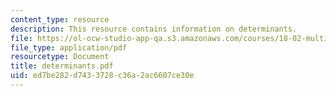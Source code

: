 ```yaml
---
content_type: resource
description: This resource contains information on determinants.
file: https://ol-ocw-studio-app-qa.s3.amazonaws.com/courses/18-02-multivariable-calculus-spring-2006/ed7be282d7433728c36a2ac6607ce30e_determinants.pdf
file_type: application/pdf
resourcetype: Document
title: determinants.pdf
uid: ed7be282-d743-3728-c36a-2ac6607ce30e
---
```

